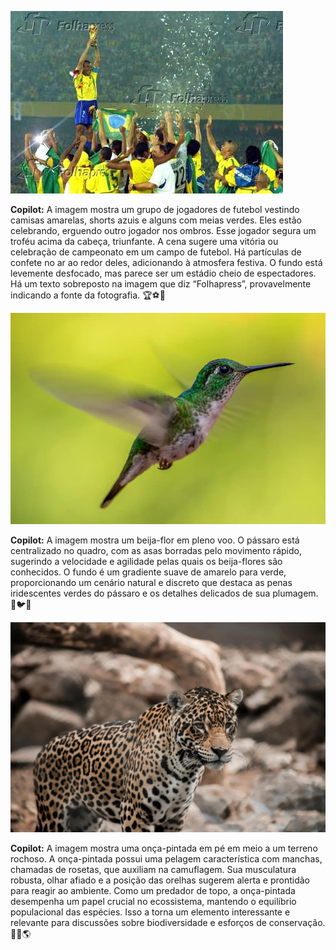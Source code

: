 ![Input1](/inputs/penta_2002.jpg)

**Copilot:**
    A imagem mostra um grupo de jogadores de futebol vestindo camisas amarelas, shorts azuis e alguns com meias verdes. Eles estão celebrando, erguendo outro jogador nos ombros. Esse jogador segura um troféu acima da cabeça, triunfante. A cena sugere uma vitória ou celebração de campeonato em um campo de futebol. Há partículas de confete no ar ao redor deles, adicionando à atmosfera festiva. O fundo está levemente desfocado, mas parece ser um estádio cheio de espectadores. Há um texto sobreposto na imagem que diz “Folhapress”, provavelmente indicando a fonte da fotografia. 🏆⚽🎉

![Input2](/inputs/beija-flor.jpg)

**Copilot:**
    A imagem mostra um beija-flor em pleno voo. O pássaro está centralizado no quadro, com as asas borradas pelo movimento rápido, sugerindo a velocidade e agilidade pelas quais os beija-flores são conhecidos. O fundo é um gradiente suave de amarelo para verde, proporcionando um cenário natural e discreto que destaca as penas iridescentes verdes do pássaro e os detalhes delicados de sua plumagem. 🌸🐦✨

![Input3](/inputs/onca_pintada.jpg)

**Copilot:**
    A imagem mostra uma onça-pintada em pé em meio a um terreno rochoso. A onça-pintada possui uma pelagem característica com manchas, chamadas de rosetas, que auxiliam na camuflagem. Sua musculatura robusta, olhar afiado e a posição das orelhas sugerem alerta e prontidão para reagir ao ambiente. Como um predador de topo, a onça-pintada desempenha um papel crucial no ecossistema, mantendo o equilíbrio populacional das espécies. Isso a torna um elemento interessante e relevante para discussões sobre biodiversidade e esforços de conservação. 🐆🌿🌎